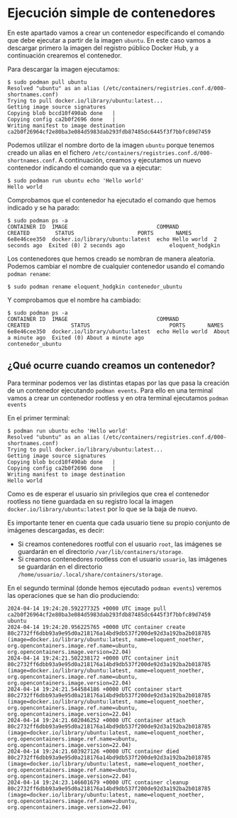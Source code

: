 # Ejecución simple de contenedores

En este apartado vamos a crear un contenedor especificando el comando que debe ejecutar a partir de la imagen `ubuntu`.
En este caso vamos a descargar primero la imagen del registro público Docker Hub, y a continuación crearemos el contenedor.

Para descargar la imagen ejecutamos:

```
$ sudo podman pull ubuntu
Resolved "ubuntu" as an alias (/etc/containers/registries.conf.d/000-shortnames.conf)
Trying to pull docker.io/library/ubuntu:latest...
Getting image source signatures
Copying blob bccd10f490ab done   | 
Copying config ca2b0f2696 done   | 
Writing manifest to image destination
ca2b0f26964cf2e80ba3e084d5983dab293fdb87485dc6445f3f7bbfc89d7459
```

Podemos utilizar el nombre dorto de la imagen `ubuntu` porque tenemos creado un alias en el fichero `/etc/containers/registries.conf.d/000-shortnames.conf`. A continuación, creamos y ejecutamos un nuevo contenedor indicando el comando que va a ejecutar:

```
$ sudo podman run ubuntu echo 'Hello world'
Hello world
```

Comprobamos que el contenedor ha ejecutado el comando que hemos indicado y se ha parado:

```
$ sudo podman ps -a
CONTAINER ID  IMAGE                            COMMAND           CREATED        STATUS                    PORTS       NAMES
6e8e46cee350  docker.io/library/ubuntu:latest  echo Hello world  2 seconds ago  Exited (0) 2 seconds ago              eloquent_hodgkin
```

Los contenedores que hemos creado se nombran de manera aleatoria. Podemos cambiar el nombre de cualquier contenedor usando el comando `podman rename`:

```
$ sudo podman rename eloquent_hodgkin contenedor_ubuntu
```

Y comprobamos que el nombre ha cambiado:

```
$ sudo podman ps -a
CONTAINER ID  IMAGE                            COMMAND           CREATED             STATUS                         PORTS       NAMES
6e8e46cee350  docker.io/library/ubuntu:latest  echo Hello world  About a minute ago  Exited (0) About a minute ago              contenedor_ubuntu
```

## ¿Qué ocurre cuando creamos un contenedor?

Para terminar podemos ver las distintas etapas por las que pasa la creación de un contenedor ejecutando `podman events`. Para ello en una terminal vamos a crear un contenedor rootless y en otra terminal ejecutamos `podman events`

En el primer terminal:

```
$ podman run ubuntu echo 'Hello world' 
Resolved "ubuntu" as an alias (/etc/containers/registries.conf.d/000-shortnames.conf)
Trying to pull docker.io/library/ubuntu:latest...
Getting image source signatures
Copying blob bccd10f490ab done   | 
Copying config ca2b0f2696 done   | 
Writing manifest to image destination
Hello world
```

Como es de esperar el usuario sin privilegios que crea el contenedor rootless no tiene guardada en su registro local la imagen `docker.io/library/ubuntu:latest` por lo que se la baja de nuevo.

Es importante tener en cuenta que cada usuario tiene su propio conjunto de imágenes descargadas, es decir:

* Si creamos contenedores rootful con el usuario `root`, las imágenes se guardarán en el directorio `/var/lib/containers/storage`.
* Si creamos contenedores rootless con el usuario `usuario`, las imágenes se guardarán en el directorio `/home/usuario/.local/share/containers/storage`.

En el segundo terminal (donde hemos ejecutado `podman events`) veremos las operaciones que se han dio produciendo:

```
2024-04-14 19:24:20.592277325 +0000 UTC image pull ca2b0f26964cf2e80ba3e084d5983dab293fdb87485dc6445f3f7bbfc89d7459 ubuntu
2024-04-14 19:24:20.956225765 +0000 UTC container create 80c2732ff6dbb93a9e95d0a218176a14bd9db537f200de92d3a192ba2b018785 (image=docker.io/library/ubuntu:latest, name=eloquent_noether, org.opencontainers.image.ref.name=ubuntu, org.opencontainers.image.version=22.04)
2024-04-14 19:24:21.502238172 +0000 UTC container init 80c2732ff6dbb93a9e95d0a218176a14bd9db537f200de92d3a192ba2b018785 (image=docker.io/library/ubuntu:latest, name=eloquent_noether, org.opencontainers.image.ref.name=ubuntu, org.opencontainers.image.version=22.04)
2024-04-14 19:24:21.544584186 +0000 UTC container start 80c2732ff6dbb93a9e95d0a218176a14bd9db537f200de92d3a192ba2b018785 (image=docker.io/library/ubuntu:latest, name=eloquent_noether, org.opencontainers.image.ref.name=ubuntu, org.opencontainers.image.version=22.04)
2024-04-14 19:24:21.602046252 +0000 UTC container attach 80c2732ff6dbb93a9e95d0a218176a14bd9db537f200de92d3a192ba2b018785 (image=docker.io/library/ubuntu:latest, name=eloquent_noether, org.opencontainers.image.ref.name=ubuntu, org.opencontainers.image.version=22.04)
2024-04-14 19:24:21.603927126 +0000 UTC container died 80c2732ff6dbb93a9e95d0a218176a14bd9db537f200de92d3a192ba2b018785 (image=docker.io/library/ubuntu:latest, name=eloquent_noether, org.opencontainers.image.ref.name=ubuntu, org.opencontainers.image.version=22.04)
2024-04-14 19:24:23.146601679 +0000 UTC container cleanup 80c2732ff6dbb93a9e95d0a218176a14bd9db537f200de92d3a192ba2b018785 (image=docker.io/library/ubuntu:latest, name=eloquent_noether, org.opencontainers.image.ref.name=ubuntu, org.opencontainers.image.version=22.04)
```